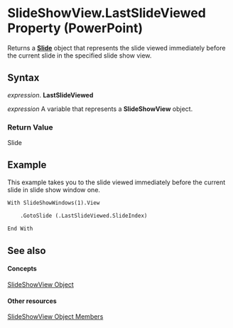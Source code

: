 
# SlideShowView.LastSlideViewed Property (PowerPoint)

Returns a  **[Slide](afe42344-6898-00d2-ecc1-b0ed23a71fe8.md)** object that represents the slide viewed immediately before the current slide in the specified slide show view.


## Syntax

 _expression_. **LastSlideViewed**

 _expression_ A variable that represents a **SlideShowView** object.


### Return Value

Slide


## Example

This example takes you to the slide viewed immediately before the current slide in slide show window one.


```vb
With SlideShowWindows(1).View

    .GotoSlide (.LastSlideViewed.SlideIndex)

End With
```


## See also


#### Concepts


[SlideShowView Object](403b30ef-b12f-3a3c-e8d8-19189fd762fe.md)
#### Other resources


[SlideShowView Object Members](fe2aacef-7324-4d07-55e9-0dffcdbb2a6c.md)

